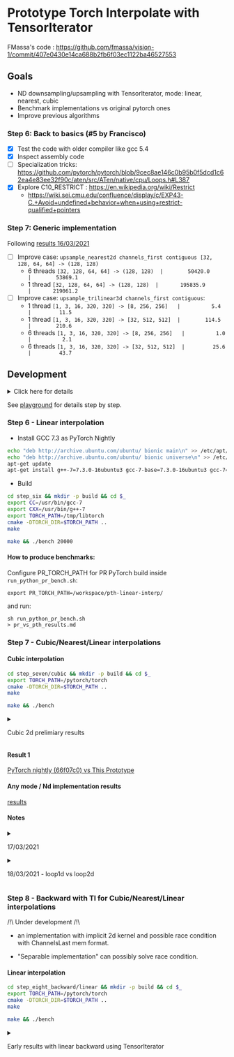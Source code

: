 # Prototype Torch Interpolate with TensorIterator

FMassa's code : https://github.com/fmassa/vision-1/commit/407e0430e14ca688b2fb6f03ec1122ba46527553

## Goals

- ND downsampling/upsampling with TensorIterator, mode: linear, nearest, cubic
- Benchmark implementations vs original pytorch ones
- Improve previous algorithms

### Step 6: Back to basics (#5 by Francisco)

- [x] Test the code with older compiler like gcc 5.4
- [x] Inspect assembly code
- [ ] Specialization tricks: https://github.com/pytorch/pytorch/blob/9cec8ae146c0b95b0f5dcd1c62ea4e83ee32f90c/aten/src/ATen/native/cpu/Loops.h#L387
- [x] Explore C10_RESTRICT : https://en.wikipedia.org/wiki/Restrict
  -  https://wiki.sei.cmu.edu/confluence/display/c/EXP43-C.+Avoid+undefined+behavior+when+using+restrict-qualified+pointers

### Step 7: Generic implementation

Following [results 16/03/2021](step_seven/results/custom_pr_1.9.0a0+git2c06596_vs_pth_1.9.0a0+gite8e570e_results.1.md)
- [ ] Improve case: `upsample_nearest2d channels_first contiguous [32, 128, 64, 64] -> (128, 128)`
  - 6 threads `[32, 128, 64, 64] -> (128, 128)  |        50420.0       |        53869.1`
  - 1 thread  `[32, 128, 64, 64] -> (128, 128)  |       195835.9       |       219061.2`
- [ ] Improve case: `upsample_trilinear3d channels_first contiguous`:
  - 1 thread  `[1, 3, 16, 320, 320] -> [8, 256, 256]   |          5.4         |         11.5`
  - 1 thread  `[1, 3, 16, 320, 320] -> [32, 512, 512]  |        114.5         |        210.6`
  - 6 threads `[1, 3, 16, 320, 320] -> [8, 256, 256]   |          1.0         |          2.1`
  - 6 threads `[1, 3, 16, 320, 320] -> [32, 512, 512]  |         25.6         |         43.7`

## Development

<details>

<summary>
Click here for details
</summary>


```bash
docker run -it \
    --name=tv-interpolate \
    -v $PWD:/interpolate-tensoriterator \
    -v $PWD/../:/workspace \
    -w /interpolate-tensoriterator \
    -v /home/user/Documents/ml/pytorch/:/pytorch \
    --network=host --security-opt seccomp:unconfined --privileged --shm-size 16G \
    nvidia/cuda:11.1-cudnn8-devel-ubuntu20.04 \
    /bin/bash
```
```
apt-get update && ln -fs /usr/share/zoneinfo/America/New_York /etc/localtime && \
    apt-get install -y tzdata && \
    dpkg-reconfigure --frontend noninteractive tzdata && \
    apt-get install -y git cmake python3 python3-pip numactl && \
    ln -s /usr/bin/python3 /usr/bin/python && \
    pip install numpy typing_extensions
```

</details>

See [playground](playground) for details step by step.

### Step 6 - Linear interpolation

- Install GCC 7.3 as PyTorch Nightly

```bash
echo "deb http://archive.ubuntu.com/ubuntu/ bionic main\n" >> /etc/apt/sources.list
echo "deb http://archive.ubuntu.com/ubuntu/ bionic universe\n" >> /etc/apt/sources.list
apt-get update
apt-get install g++-7=7.3.0-16ubuntu3 gcc-7-base=7.3.0-16ubuntu3 gcc-7=7.3.0-16ubuntu3 cpp-7=7.3.0-16ubuntu3 libgcc-7-dev=7.3.0-16ubuntu3 libstdc++-7-dev=7.3.0-16ubuntu3 libasan4=7.3.0-16ubuntu3 libubsan0=7.3.0-16ubuntu3 libcilkrts5=7.3.0-16ubuntu3
```

- Build

```bash
cd step_six && mkdir -p build && cd $_
export CC=/usr/bin/gcc-7
export CXX=/usr/bin/g++-7
export TORCH_PATH=/tmp/libtorch
cmake -DTORCH_DIR=$TORCH_PATH ..
make
```

```bash
make && ./bench 20000
```

#### How to produce benchmarks:

Configure PR_TORCH_PATH for PR PyTorch build inside `run_python_pr_bench.sh`:
```
export PR_TORCH_PATH=/workspace/pth-linear-interp/
```

and run:
```
sh run_python_pr_bench.sh
> pr_vs_pth_results.md
```



### Step 7 - Cubic/Nearest/Linear interpolations


#### Cubic interpolation

```bash
cd step_seven/cubic && mkdir -p build && cd $_
export TORCH_PATH=/pytorch/torch
cmake -DTORCH_DIR=$TORCH_PATH ..
make
```

```bash
make && ./bench
```



<details>

<summary>

Cubic 2d prelimiary results

</summary>

```
Torch config: PyTorch built with:
  - GCC 9.3
  - C++ Version: 201402
  - OpenMP 201511 (a.k.a. OpenMP 4.5)
  - CPU capability usage: AVX2
  - Build settings: BUILD_TYPE=Release, CUDA_VERSION=11.1, CUDNN_VERSION=8.0.5, CXX_COMPILER=/usr/lib/ccache/c++, CXX_FLAGS= -Wno-deprecated -fvisibility-inlines-hidden -DUSE_PTHREADPOOL -fopen
mp -DNDEBUG -DUSE_KINETO -DUSE_PYTORCH_QNNPACK -O2 -fPIC -Wno-narrowing -Wall -Wextra -Werror=return-type -Wno-missing-field-initializers -Wno-type-limits -Wno-array-bounds -Wno-unknown-pragmas
 -Wno-sign-compare -Wno-unused-parameter -Wno-unused-variable -Wno-unused-function -Wno-unused-result -Wno-unused-local-typedefs -Wno-strict-overflow -Wno-strict-aliasing -Wno-error=deprecated-
declarations -Wno-stringop-overflow -Wno-psabi -Wno-error=pedantic -Wno-error=redundant-decls -Wno-error=old-style-cast -fdiagnostics-color=always -faligned-new -Wno-unused-but-set-variable -Wn
o-maybe-uninitialized -fno-math-errno -fno-trapping-math -Werror=format -Werror=cast-function-type -Wno-stringop-overflow, PERF_WITH_AVX=1, PERF_WITH_AVX2=1, PERF_WITH_AVX512=1, TORCH_VERSION=1
.9.0, USE_CUDA=1, USE_CUDNN=1, USE_EIGEN_FOR_BLAS=ON, USE_EXCEPTION_PTR=1, USE_GFLAGS=OFF, USE_GLOG=OFF, USE_MKL=OFF, USE_MKLDNN=OFF, USE_MPI=OFF, USE_NCCL=ON, USE_NNPACK=0, USE_OPENMP=ON,

Num threads: 6


---- Benchmark 2D ----

Input tensor: [1, 3, 320, 320]
Input is_contiguous memory_format torch.channels_last: false
Input is_contiguous : true

- Bench upsample_bicubic2d (750 rounds) - downsampling to 256x256
Elapsed time (ms): 6.5751

- Bench ti_upsample_bicubic2d_cpu (750 rounds) - downsampling to 256x256
Elapsed time (ms): 0.415758

- Bench upsample_bicubic2d (750 rounds) - upsampling to 512x512
Elapsed time (ms): 25.2327

- Bench ti_upsample_bicubic2d_cpu (750 rounds) - upsampling to 512x512
Elapsed time (ms): 1.57621

Input tensor: [1, 3, 320, 320]
Input is_contiguous memory_format torch.channels_last: false
Input is_contiguous : false

- Bench upsample_bicubic2d (750 rounds) - downsampling to 256x256
Elapsed time (ms): 6.54954

- Bench ti_upsample_bicubic2d_cpu (750 rounds) - downsampling to 256x256
Elapsed time (ms): 0.413038

- Bench upsample_bicubic2d (750 rounds) - upsampling to 512x512
Elapsed time (ms): 25.2994

- Bench ti_upsample_bicubic2d_cpu (750 rounds) - upsampling to 512x512
Elapsed time (ms): 1.50504

Input tensor: [1, 3, 320, 320]
Input is_contiguous memory_format torch.channels_last: true
Input is_contiguous : false

- Bench upsample_bicubic2d (750 rounds) - downsampling to 256x256
Elapsed time (ms): 6.58091

- Bench ti_upsample_bicubic2d_cpu (750 rounds) - downsampling to 256x256
Elapsed time (ms): 0.752833

- Bench upsample_bicubic2d (750 rounds) - upsampling to 512x512
Elapsed time (ms): 25.3467

- Bench ti_upsample_bicubic2d_cpu (750 rounds) - upsampling to 512x512
Elapsed time (ms): 2.94774

1 - Test size as in https://github.com/mingfeima/op_bench-py

Input tensor: [32, 128, 64, 64]
Input is_contiguous memory_format torch.channels_last: true
Input is_contiguous : false

- Bench upsample_bicubic2d (75 rounds) - upsampling to 128x128
Elapsed time (ms): 7296.32

- Bench ti_upsample_bicubic2d_cpu (75 rounds) - upsampling to 128x128
Elapsed time (ms): 158.019

2 - Test size as in https://github.com/mingfeima/op_bench-py

Input tensor: [32, 128, 64, 64]
Input is_contiguous memory_format torch.channels_last: false
Input is_contiguous : true

- Bench upsample_bicubic2d (75 rounds) - upsampling to 128x128
Elapsed time (ms): 7249.08

- Bench ti_upsample_bicubic2d_cpu (75 rounds) - upsampling to 128x128
Elapsed time (ms): 158.135

Input tensor: [1, 3, 500, 500]
Input is_contiguous memory_format torch.channels_last: false
Input is_contiguous : true

- Bench upsample_bicubic2d (750 rounds) - downsampling to 256x256
Elapsed time (ms): 6.51921

- Bench ti_upsample_bicubic2d_cpu (750 rounds) - downsampling to 256x256
Elapsed time (ms): 0.414213

- Bench upsample_bicubic2d (750 rounds) - upsampling to 800x800
Elapsed time (ms): 61.1398

- Bench ti_upsample_bicubic2d_cpu (750 rounds) - upsampling to 800x800
Elapsed time (ms): 3.62011

Input tensor: [1, 3, 500, 500]
Input is_contiguous memory_format torch.channels_last: false
Input is_contiguous : false

- Bench upsample_bicubic2d (750 rounds) - downsampling to 256x256
Elapsed time (ms): 6.6466

- Bench ti_upsample_bicubic2d_cpu (750 rounds) - downsampling to 256x256
Elapsed time (ms): 0.420774

- Bench upsample_bicubic2d (750 rounds) - upsampling to 800x800
Elapsed time (ms): 61.3422

- Bench ti_upsample_bicubic2d_cpu (750 rounds) - upsampling to 800x800
Elapsed time (ms): 3.62022

---- END Benchmark 2D ----
```

</details>


#### Result 1

[PyTorch nightly (66f07c0) vs This Prototype](step_seven/pth_vs_this_full_results.log.save)


#### Any mode / Nd implementation results

[results](step_seven/results)

#### Notes

<details>

<summary>

17/03/2021

</summary>

```
- ti_upsample_bilinear2d_cpu on channels first

Input tensor: [1, 3, 320, 320]
Input is_contiguous memory_format torch.channels_last: false
Input is_contiguous memory_format torch.channels_last_3d: false
Input is_contiguous : true

Output tensor: [1, 3, 256, 256]
Output is_contiguous memory_format torch.channels_last: false
Output is_contiguous memory_format torch.channels_last_3d: false
Output is_contiguous : true
TI_SHOW: N=256
TI_SHOW_STRIDES: 4 0 | 0 0 0 0 | 8 4 8 4 |
TI_BASIC_LOOP -> CHANNELS_FIRST
```
and
```
- Bench ti_upsample_nearest2d (1 rounds) - upsampling to 512x512

Input tensor: [1, 3, 320, 320]
Input is_contiguous memory_format torch.channels_last: false
Input is_contiguous memory_format torch.channels_last_3d: false
Input is_contiguous : true

Output tensor: [1, 3, 512, 512]
Output is_contiguous memory_format torch.channels_last: false
Output is_contiguous memory_format torch.channels_last_3d: false
Output is_contiguous : true
TI_SHOW: N=512
TI_SHOW_STRIDES: 4 0 | 0 0 | 8 4 |
TI_BASIC_LOOP -> CHANNELS_FIRST
Elapsed time (ms): 1.41033
```
and
```
- Bench ti_upsample_bicubic2d_cpu (1 rounds) - upsampling to 512x512

Input tensor: [1, 3, 320, 320]
Input is_contiguous memory_format torch.channels_last: false
Input is_contiguous memory_format torch.channels_last_3d: false
Input is_contiguous : true

Output tensor: [1, 3, 512, 512]
Output is_contiguous memory_format torch.channels_last: false
Output is_contiguous memory_format torch.channels_last_3d: false
Output is_contiguous : true
TI_SHOW: N=512
TI_SHOW_STRIDES: 4 0 | 0 0 0 0 0 0 0 0 | 8 4 8 4 8 4 8 4 |
TI_BASIC_LOOP -> CHANNELS_FIRST
Elapsed time (ms): 10.8974
```

</details>


<details>

<summary>

18/03/2021 - loop1d vs loop2d

</summary>

```
# LOOP1D
Num threads: 1
Input tensor: [1, 3, 320, 320]
Input is_contiguous memory_format torch.channels_last: true
Input is_contiguous : false

- Bench ti_upsample_bilinear2d (1000 rounds) - downsampling to 256x256
Elapsed time (ms): 1.28927

- Bench upsample_bilinear2d (1000 rounds) - downsampling to 256x256
Elapsed time (ms): 1.01537

- Bench ti_upsample_bilinear2d (1000 rounds) - upsampling to 512x512
Elapsed time (ms): 5.06349

- Bench upsample_bilinear2d (1000 rounds) - upsampling to 512x512
Elapsed time (ms): 4.03706
```
vs
```
# LOOP2D

Num threads: 1

Input tensor: [1, 3, 320, 320]
Input is_contiguous memory_format torch.channels_last: true
Input is_contiguous : false

- Bench ti_upsample_bilinear2d (1000 rounds) - downsampling to 256x256
Elapsed time (ms): 1.14841

- Bench upsample_bilinear2d (1000 rounds) - downsampling to 256x256
Elapsed time (ms): 1.01576

- Bench ti_upsample_bilinear2d (1000 rounds) - upsampling to 512x512
Elapsed time (ms): 4.35938

- Bench upsample_bilinear2d (1000 rounds) - upsampling to 512x512
Elapsed time (ms): 4.03187
```

```
Output tensor: [1, 3, 512, 512]
Output is_contiguous memory_format torch.channels_last: true
Output is_contiguous memory_format torch.channels_last_3d: false
Output is_contiguous : false
TI_SHOW: size0=3
TI_SHOW: size1=512
TI_SHOW_STRIDES: 4 4 | 0 0 0 0 | 0 0 0 0 |
 - strides= 4 4 0 0 0 0 0 0 0 0
 - outer_strides= 12 0 0 0 0 0 8 4 8 4
TI_BASIC_LOOP -> CHANNELS_LAST
```

```
Output tensor: [1, 3, 512, 512]
Output is_contiguous memory_format torch.channels_last: false
Output is_contiguous memory_format torch.channels_last_3d: false
Output is_contiguous : true
TI_SHOW: size0=512
TI_SHOW: size1=512
TI_SHOW_STRIDES: 4 0 | 0 0 0 0 | 8 4 8 4 |
 - strides= 4 0 0 0 0 0 8 4 8 4
 - outer_strides= 2048 0 8 4 8 4 0 0 0 0
```

```
Output tensor: [1, 3, 8, 256, 256]
Output is_contiguous memory_format torch.channels_last: false
Output is_contiguous memory_format torch.channels_last_3d: true
Output is_contiguous : false
TI_SHOW: size0=3
TI_SHOW: size1=256
TI_SHOW_STRIDES: 4 4 | 0 0 0 0 | 0 0 0 0 | 0 0 0 0 |
 - strides= 4 4 0 0 0 0 0 0 0 0 0 0 0 0
 - outer_strides= 12 0 0 0 0 0 0 0 0 0 8 4 8 4
TI_BASIC_LOOP -> CHANNELS_LAST
```

```
Output tensor: [1, 3, 8, 256, 256]
Output is_contiguous memory_format torch.channels_last: false
Output is_contiguous memory_format torch.channels_last_3d: false
Output is_contiguous : true
TI_SHOW: size0=256
TI_SHOW: size1=256
TI_SHOW_STRIDES: 4 0 | 0 0 0 0 | 0 0 0 0 | 8 4 8 4 |
 - strides= 4 0 0 0 0 0 0 0 0 0 8 4 8 4
 - outer_strides= 1024 0 0 0 0 0 8 4 8 4 0 0 0 0
TI_BASIC_LOOP -> CHANNELS_FIRST
```


</details>


### Step 8 - Backward with TI for Cubic/Nearest/Linear interpolations

/!\ Under development /!\

- an implementation with implicit 2d kernel and possible race condition with ChannelsLast mem format.

- "Separable implementation" can possibly solve race condition.

#### Linear interpolation

```bash
cd step_eight_backward/linear && mkdir -p build && cd $_
export TORCH_PATH=/pytorch/torch
cmake -DTORCH_DIR=$TORCH_PATH ..
make
```

```bash
make && ./bench
```

<details>

<summary>

Early results with linear backward using TensorIterator

</summary>

```
Torch config: PyTorch built with:  - GCC 9.3  - C++ Version: 201402  - OpenMP 201511 (a.k.a. OpenMP 4.5)
  - CPU capability usage: AVX2  - Build settings: BUILD_TYPE=Release, CXX_COMPILER=/usr/lib/ccache/c++, CXX_FLAGS= -Wno-deprecated -fvisibility-inlines-hidden -DUSE_PTHREADPOOL -fopenmp -DNDEBUG -DUSE_KINETO -DLIBKINETO_NOCUPTI -DUSE_PYTORCH_QNNPACK -DSYMBOLICATE_MOBILE_DEBUG_HANDLE -O2 -fPIC -Wno-narrowing -Wall -Wextra -Werror=return-type -Wno-missing-field-initializers -Wno-type-limits -Wno-array-bounds -Wno-unknown-pragmas -Wno-sign-compare -Wno-unused-parameter -Wno-unused-variable -Wno-unused-function -Wno-unused-result -Wno-unused-local-typedefs -Wno-strict-overflow -Wno-strict-aliasing -Wno-error=deprecated-declarations -Wno-stringop-overflow -Wno-psabi -Wno-error=pedantic -Wno-error=redundant-decls -Wno-error=old-style-cast -fdiagnostics-color=always -faligned-new -Wno-unused-but-set-variable -Wno-maybe-uninitialized -fno-math-errno -fno-trapping-math -Werror=format -Werror=cast-function-type-Wno-stringop-overflow, PERF_WITH_AVX=1, PERF_WITH_AVX2=1, PERF_WITH_AVX512=1, TORCH_VERSION=1.10.0, USE_CUDA=0, USE_CUDNN=OFF, USE_EIGEN_FOR_BLAS=ON, USE_EXCEPTION_PTR=1, USE_GFLAGS=OFF, USE_GLOG=OFF, USE_MKL=OFF, USE_MKLDNN=OFF, USE_MPI=OFF, USE_NCCL=OFF, USE_NNPACK=0, USE_OPENMP=ON,

Num threads: 1


---- Benchmark 2D ----

Grad Output tensor: [1, 3, 320, 320]
Grad Output is_contiguous memory_format torch.channels_last: false
Grad Output is_contiguous : true

- Bench ti_upsample_bilinear2d_cpu_backward (7500 rounds) - upsampling from 256x256
Elapsed time (ms): 0.781853

- Bench upsample_bilinear2d_backward (7500 rounds) - upsampling from 256x256
Elapsed time (ms): 1.71152

- Bench ti_upsample_bilinear2d_cpu_backward (7500 rounds) - downsampling from 512x512
Elapsed time (ms): 0.809508

- Bench upsample_bilinear2d_backward (7500 rounds) - downsampling from 512x512
Elapsed time (ms): 1.80017

---- END Benchmark 2D ----
```

</details>


